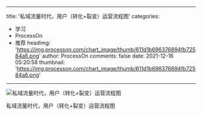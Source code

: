 
---
title: '私域流量时代，用户（转化+裂变）运营流程图'
categories: 
 - 学习
 - ProcessOn
 - 推荐
headimg: 'https://img.processon.com/chart_image/thumb/611d1b696376894fb72584a6.png'
author: ProcessOn
comments: false
date: 2021-12-16 05:20:58
thumbnail: 'https://img.processon.com/chart_image/thumb/611d1b696376894fb72584a6.png'
---

<div>   
<img class="thumb" alt="私域流量时代，用户（转化+裂变）运营流程图" src="https://img.processon.com/chart_image/thumb/611d1b696376894fb72584a6.png" referrerpolicy="no-referrer">
<p>私域流量时代，用户（转化+裂变）运营流程图</p>  
</div>
            